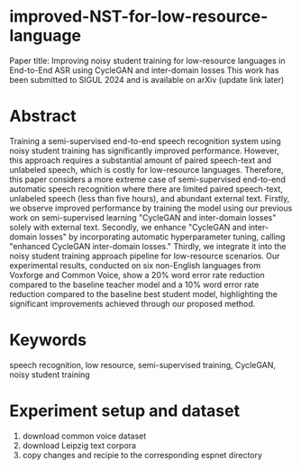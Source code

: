# improved-NST-for-low-resource-language
Paper title: Improving noisy student training for low-resource languages in End-to-End ASR using CycleGAN and inter-domain losses
This work has been submitted to SIGUL 2024 and is available on arXiv (update link later)

# Abstract
Training a semi-supervised end-to-end speech recognition system using noisy student training has significantly improved performance. However, this approach requires a substantial amount of paired speech-text and unlabeled speech, which is costly for low-resource languages. Therefore, this paper considers a more extreme case of semi-supervised end-to-end automatic speech recognition where there are limited paired speech-text, unlabeled speech (less than five hours), and abundant external text. Firstly, we observe improved performance by training the model using our previous work on semi-supervised learning "CycleGAN and inter-domain losses" solely with external text. Secondly, we enhance "CycleGAN and inter-domain losses" by incorporating automatic hyperparameter tuning, calling "enhanced CycleGAN inter-domain losses." Thirdly, we integrate it into the noisy student training approach pipeline for low-resource scenarios. Our experimental results, conducted on six non-English languages from Voxforge and Common Voice, show a 20% word error rate reduction compared to the baseline teacher model and a 10% word error rate reduction compared to the baseline best student model, highlighting the significant improvements achieved through our proposed method. 
# Keywords
speech recognition, low resource, semi-supervised training, CycleGAN, noisy student training

# Experiment setup and dataset
1) download common voice dataset 
2) download Leipzig text corpora
3) copy changes and recipie to the corresponding espnet directory


